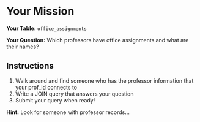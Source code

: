 # Your Mission

**Your Table:** `office_assignments`

**Your Question:** Which professors have office assignments and what are their names?

## Instructions
1. Walk around and find someone who has the professor information that your prof_id connects to
2. Write a JOIN query that answers your question
3. Submit your query when ready!

**Hint:** Look for someone with professor records...